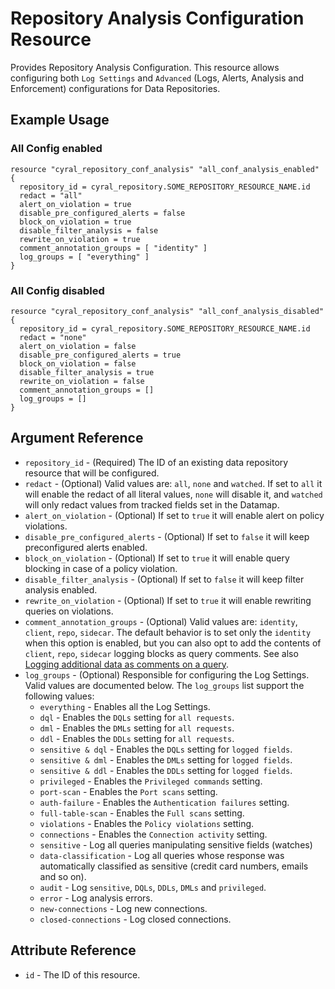 # Repository Analysis Configuration Resource

Provides Repository Analysis Configuration. This resource allows configuring both
`Log Settings` and `Advanced` (Logs, Alerts, Analysis and Enforcement) configurations
for Data Repositories.

## Example Usage

### All Config enabled

```hcl
resource "cyral_repository_conf_analysis" "all_conf_analysis_enabled" {
  repository_id = cyral_repository.SOME_REPOSITORY_RESOURCE_NAME.id
  redact = "all"
  alert_on_violation = true
  disable_pre_configured_alerts = false
  block_on_violation = true
  disable_filter_analysis = false
  rewrite_on_violation = true
  comment_annotation_groups = [ "identity" ]
  log_groups = [ "everything" ]
}
```

### All Config disabled

```hcl
resource "cyral_repository_conf_analysis" "all_conf_analysis_disabled" {
  repository_id = cyral_repository.SOME_REPOSITORY_RESOURCE_NAME.id
  redact = "none"
  alert_on_violation = false
  disable_pre_configured_alerts = true
  block_on_violation = false
  disable_filter_analysis = true
  rewrite_on_violation = false
  comment_annotation_groups = []
  log_groups = []
}
```

## Argument Reference

* `repository_id` - (Required) The ID of an existing data repository resource that will be configured.
* `redact` - (Optional) Valid values are: `all`, `none` and `watched`. If set to `all` it will enable the redact of all literal values, `none` will disable it, and `watched` will only redact values from tracked fields set in the Datamap.
* `alert_on_violation` - (Optional) If set to `true` it will enable alert on policy violations.
* `disable_pre_configured_alerts` - (Optional) If set to `false` it will keep preconfigured alerts enabled.
* `block_on_violation` - (Optional) If set to `true` it will enable query blocking in case of a policy violation.
* `disable_filter_analysis` - (Optional) If set to `false` it will keep filter analysis enabled.
* `rewrite_on_violation` - (Optional) If set to `true` it will enable rewriting queries on violations.
* `comment_annotation_groups` - (Optional) Valid values are: `identity`, `client`, `repo`, `sidecar`. The default behavior is to set only the `identity` when this option is enabled, but you can also opt to add the contents of `client`, `repo`, `sidecar` logging blocks as query comments. See also [Logging additional data as comments on a query](https://support.cyral.com/support/solutions/articles/44002218978).
* `log_groups` - (Optional) Responsible for configuring the Log Settings. Valid values are documented below. The `log_groups` list support the following values:
  * `everything` - Enables all the Log Settings.
  * `dql` - Enables the `DQLs` setting for `all requests`.
  * `dml` - Enables the `DMLs` setting for `all requests`.
  * `ddl` - Enables the `DDLs` setting for `all requests`.
  * `sensitive & dql` - Enables the `DQLs` setting for `logged fields`.
  * `sensitive & dml` - Enables the `DMLs` setting for `logged fields`.
  * `sensitive & ddl` - Enables the `DDLs` setting for `logged fields`. 
  * `privileged` - Enables the `Privileged commands` setting.
  * `port-scan` - Enables the `Port scans` setting.
  * `auth-failure` - Enables the `Authentication failures` setting.
  * `full-table-scan` - Enables the `Full scans` setting.
  * `violations` - Enables the `Policy violations` setting.
  * `connections` - Enables the `Connection activity` setting.
  * `sensitive` - Log all queries manipulating sensitive fields (watches)
  * `data-classification` - Log all queries whose response was automatically classified as sensitive (credit card numbers, emails and so on).
  * `audit` - Log `sensitive`, `DQLs`, `DDLs`, `DMLs` and `privileged`.
  * `error` - Log analysis errors.
  * `new-connections` - Log new connections.
  * `closed-connections` - Log closed connections.

## Attribute Reference

* `id` - The ID of this resource.
